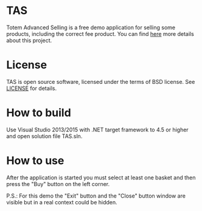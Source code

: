 # TAS
Totem Advanced Selling is a free demo application for selling some products, including the correct fee product. You can find [here](https://github.com/xpeppers/sales-taxes-problem) more details about this project.

# License
TAS is open source software, licensed under the terms of BSD license. See [LICENSE](https://github.com/Didacuss/TAS/blob/master/LICENSE) for details.

# How to build
Use Visual Studio 2013/2015 with .NET target framework to 4.5 or higher and open solution file TAS.sln. 

# How to use
After the application is started you must select at least one basket and then press the "Buy" button on the left corner.

P.S.:
For this demo the "Exit" button and the "Close" button window are visible but in a real context could be hidden.
